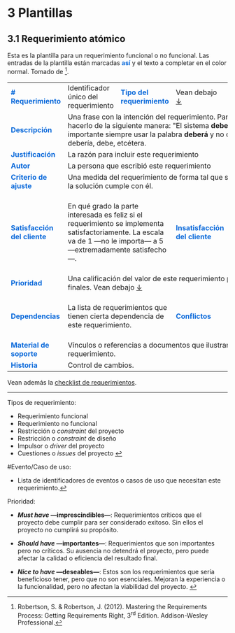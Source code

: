 # 3 Plantillas

## 3.1 Requerimiento atómico

Esta es la plantilla para un requerimiento funcional o no funcional. Las entradas
de la plantilla están marcadas <span style="color:#0969DA;font-weight: bold;">así</span>
y el texto a completar en el color normal. Tomado de [^1].

<table>
    <tr>
        <td td style="color:#0969DA">
            <b># Requerimiento</b>
        </td>
        <td>
            Identificador único del requerimiento
        </td>
        <td style="color:#0969DA">
            <b>Tipo del requerimiento</b>
        </td>
        <td>
            Vean debajo <span id="back_ref_1"><a href="#ref_1">↓</a></span>
        </td>
        <td td style="color:#0969DA">
            <b># Evento/Caso de uso</b>
        </td>
        <td>
            Vean debajo <span id="back_ref_2"><a href="#ref_2">↓</a></span>
        </td>
    </tr>
    <tr>
        <td td style="color:#0969DA">
            <b>Descripción</b>
        </td>
        <td colspan="5">
            Una frase con la intención del requerimiento. Para ser consistente,
            hacerlo de la siguiente manera: "El sistema <strong>deberá <i>verbo</i></strong>...".
            Es importante siempre usar la palabra <strong>deberá</strong> y no
            otras como podrá, debería, debe, etcétera.
        </td>
    </tr>
    <tr>
        <td td style="color:#0969DA">
            <b>Justificación</b>
        </td>
        <td colspan="5">
            La razón para incluir este requerimiento
        </td>
    </tr>
    <tr>
        <td td style="color:#0969DA">
            <b>Autor</b>
        </td>
        <td colspan="5">
            La persona que escribió este requerimiento
        </td>
    </tr>
    <tr>
        <td td style="color:#0969DA">
            <b>Criterio de ajuste</b>
            <!-- @abadiejosse, definir si lo llamamos así o criterio de aceptación que es más común -->
        </td>
        <td colspan="5">
            Una medida del requerimiento de forma tal que sea posible probar que
            la solución cumple con él.
        </td>
    </tr>
    <tr>
        <td td style="color:#0969DA">
            <b>Satisfacción del cliente</b>
        </td>
        <td colspan="2">
            En qué grado la parte interesada es feliz si el requerimiento se implementa
            satisfactoriamente. La escala va de 1 —no le importa— a 5 —extremadamente
            satisfecho—.
        </td>
        <td td style="color:#0969DA">
            <b>Insatisfacción del cliente</b>
        </td>
        <td colspan="2">
            En qué medida la parte interesada es infeliz si el requerimiento no
            es parte del producto final. La escala va de 1 —no le importa— a 5
            —extremadamente disgustado—.
        </td>
    </tr>
    <tr>
        <td td style="color:#0969DA">
            <b>Prioridad</b>
        </td>
        <td colspan="5">
            Una calificación del valor de este requerimiento para los usuarios
            finales. Vean debajo <span id="back_ref_3"><a href="#ref_3">↓</a>
            </span>
        </td>
    </tr>
    <tr>
        <td td style="color:#0969DA">
            <b>Dependencias</b>
        </td>
        <td colspan="2">
            La lista de requerimientos que tienen cierta dependencia de este
            requerimiento.
        </td>
        <td td style="color:#0969DA">
            <b>Conflictos</b>
        </td>
        <td colspan="2">
            Otros requerimientos que no podrían implementarse si se implementa
            este requerimiento.
        </td>
    </tr>
    <tr>
        <td style="color:#0969DA">
            <b>Material de soporte</b>
        </td>
        <td colspan="5">
            Vínculos o referencias a documentos que ilustran y explican este
            requerimiento.
        </td>
    </tr>
    <tr>
        <td td style="color:#0969DA">
            <b>Historia</b>
        </td>
        <td colspan="5">
            Control de cambios.
        </td>
    </tr>
</table>

Vean además la [checklist de requerimientos](/2_Tecnicas_y_herramientas/2_1_4_Checklist_requerimientos.md).

-----
<span id="ref_1">Tipos de requerimiento</span>:

* Requerimiento funcional
* Requerimiento no funcional
* Restricción o *constraint* del proyecto
* Restricción o *constraint* de diseño
* Impulsor o *driver* del proyecto
* Cuestiones o *issues* del proyecto <a href="#back_ref_1" title="Volver...">↩︎</a>

<span id="ref_2">#Evento/Caso de uso</span>:

* Lista de identificadores de eventos o casos de uso que necesitan
este requerimiento.<a href="#back_ref_2" title="Volver...">↩︎</a>

<span id="ref_3">Prioridad</span>:

* ***Must have* —imprescindibles—**: Requerimientos críticos que el proyecto
  debe cumplir para ser considerado exitoso. Sin ellos el proyecto no cumplirá
  su propósito.

* ***Should have* —importantes—**: Requerimientos que son importantes pero no
  críticos. Su ausencia no detendrá el proyecto, pero puede afectar la calidad o
  eficiencia del resultado final.

* ***Nice to have* —deseables—**: Estos son los requerimientos que sería
  beneficioso tener, pero que no son esenciales. Mejoran la experiencia o la
  funcionalidad, pero no afectan la viabilidad del proyecto.
  <a href="#back_ref_3" title="Volver...">↩︎</a>

[^1]: Robertson, S. & Robertson, J. (2012). Mastering the Requirements Process:
Getting Requirements Right, 3<sup>rd</sup> Edition. Addison-Wesley Professional.
